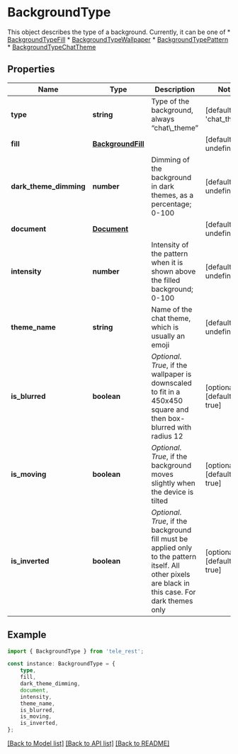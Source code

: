 # BackgroundType

This object describes the type of a background. Currently, it can be one of  * [BackgroundTypeFill](https://core.telegram.org/bots/api/#backgroundtypefill) * [BackgroundTypeWallpaper](https://core.telegram.org/bots/api/#backgroundtypewallpaper) * [BackgroundTypePattern](https://core.telegram.org/bots/api/#backgroundtypepattern) * [BackgroundTypeChatTheme](https://core.telegram.org/bots/api/#backgroundtypechattheme)

## Properties

Name | Type | Description | Notes
------------ | ------------- | ------------- | -------------
**type** | **string** | Type of the background, always “chat\\_theme” | [default to 'chat_theme']
**fill** | [**BackgroundFill**](BackgroundFill.md) |  | [default to undefined]
**dark_theme_dimming** | **number** | Dimming of the background in dark themes, as a percentage; 0-100 | [default to undefined]
**document** | [**Document**](Document.md) |  | [default to undefined]
**intensity** | **number** | Intensity of the pattern when it is shown above the filled background; 0-100 | [default to undefined]
**theme_name** | **string** | Name of the chat theme, which is usually an emoji | [default to undefined]
**is_blurred** | **boolean** | *Optional*. *True*, if the wallpaper is downscaled to fit in a 450x450 square and then box-blurred with radius 12 | [optional] [default to true]
**is_moving** | **boolean** | *Optional*. *True*, if the background moves slightly when the device is tilted | [optional] [default to true]
**is_inverted** | **boolean** | *Optional*. *True*, if the background fill must be applied only to the pattern itself. All other pixels are black in this case. For dark themes only | [optional] [default to true]

## Example

```typescript
import { BackgroundType } from 'tele_rest';

const instance: BackgroundType = {
    type,
    fill,
    dark_theme_dimming,
    document,
    intensity,
    theme_name,
    is_blurred,
    is_moving,
    is_inverted,
};
```

[[Back to Model list]](../README.md#documentation-for-models) [[Back to API list]](../README.md#documentation-for-api-endpoints) [[Back to README]](../README.md)
